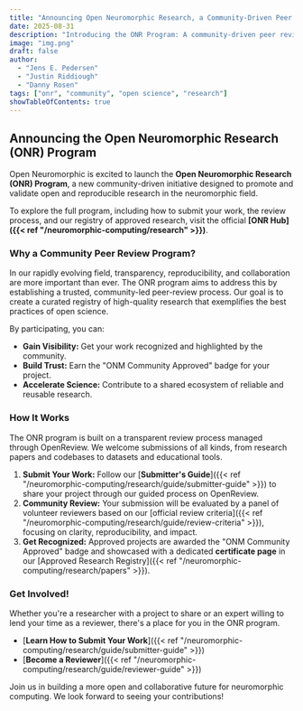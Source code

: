 ```yaml
---
title: "Announcing Open Neuromorphic Research, a Community-Driven Peer Review Program"
date: 2025-08-31
description: "Introducing the ONR Program: A community-driven peer review initiative to foster open, reproducible, and high-impact research in neuromorphic computing."
image: "img.png"
draft: false
author:
  - "Jens E. Pedersen"
  - "Justin Riddiough"
  - "Danny Rosen"
tags: ["onr", "community", "open science", "research"]
showTableOfContents: true
---
```


## Announcing the Open Neuromorphic Research (ONR) Program

Open Neuromorphic is excited to launch the **Open Neuromorphic Research (ONR) Program**, a new community-driven initiative designed to promote and validate open and reproducible research in the neuromorphic field.

To explore the full program, including how to submit your work, the review process, and our registry of approved research, visit the official **[ONR Hub]({{< ref "/neuromorphic-computing/research" >}})**.

### Why a Community Peer Review Program?

In our rapidly evolving field, transparency, reproducibility, and collaboration are more important than ever. The ONR program aims to address this by establishing a trusted, community-led peer-review process. Our goal is to create a curated registry of high-quality research that exemplifies the best practices of open science.

By participating, you can:
-   **Gain Visibility:** Get your work recognized and highlighted by the community.
-   **Build Trust:** Earn the "ONM Community Approved" badge for your project.
-   **Accelerate Science:** Contribute to a shared ecosystem of reliable and reusable research.

### How It Works

The ONR program is built on a transparent review process managed through OpenReview. We welcome submissions of all kinds, from research papers and codebases to datasets and educational tools.

1.  **Submit Your Work:** Follow our [**Submitter's Guide**]({{< ref "/neuromorphic-computing/research/guide/submitter-guide" >}}) to share your project through our guided process on OpenReview.
2.  **Community Review:** Your submission will be evaluated by a panel of volunteer reviewers based on our [official review criteria]({{< ref "/neuromorphic-computing/research/guide/review-criteria" >}}), focusing on clarity, reproducibility, and impact.
3.  **Get Recognized:** Approved projects are awarded the "ONM Community Approved" badge and showcased with a dedicated **certificate page** in our [Approved Research Registry]({{< ref "/neuromorphic-computing/research/papers" >}}).

### Get Involved!

Whether you're a researcher with a project to share or an expert willing to lend your time as a reviewer, there's a place for you in the ONR program.

-   [**Learn How to Submit Your Work**]({{< ref "/neuromorphic-computing/research/guide/submitter-guide" >}})
-   [**Become a Reviewer**]({{< ref "/neuromorphic-computing/research/guide/reviewer-guide" >}})

Join us in building a more open and collaborative future for neuromorphic computing. We look forward to seeing your contributions!
